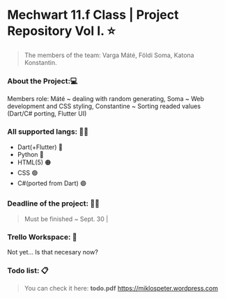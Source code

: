 # Mechwart 11.f Class | Project Repository Vol I. ⭐
> The members of the team: Varga Máté, Földi Soma, Katona Konstantin.
### About the Project:💻
Members role: Máté ~ dealing with random generating, Soma ~ Web development and CSS styling, Constantine ~ Sorting readed values (Dart/C# porting, Flutter UI)
### All supported langs: 👨‍💻
- Dart(+Flutter) 🔵
- Python           🔵
- HTML(5)            🟠
- CSS                  🟢
- C#(ported from Dart)   🟣
### Deadline of the project: 📆🍂
> Must be finished ~ Sept. 30 |
### Trello Workspace: 📮
Not yet... Is that necesary now?
### Todo list: 📋
> You can check it here: **todo.pdf**
https://miklospeter.wordpress.com 
